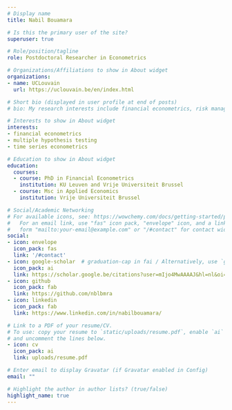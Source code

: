 ```yaml
---
# Display name
title: Nabil Bouamara

# Is this the primary user of the site?
superuser: true

# Role/position/tagline
role: Postdoctoral Researcher in Econometrics

# Organizations/Affiliations to show in About widget
organizations:
- name: UCLouvain
  url: https://uclouvain.be/en/index.html

# Short bio (displayed in user profile at end of posts)
# bio: My research interests include financial econometrics, risk management and time series analysis.

# Interests to show in About widget
interests:
- financial econometrics
- multiple hypothesis testing
- time series econometrics

# Education to show in About widget
education:
  courses:
  - course: PhD in Financial Econometrics
    institution: KU Leuven and Vrije Universiteit Brussel
  - course: Msc in Applied Economics
    institution: Vrije Universiteit Brussel

# Social/Academic Networking
# For available icons, see: https://wowchemy.com/docs/getting-started/page-builder/#icons
#   For an email link, use "fas" icon pack, "envelope" icon, and a link in the
#   form "mailto:your-email@example.com" or "/#contact" for contact widget.
social:
- icon: envelope
  icon_pack: fas
  link: '/#contact'
- icon: google-scholar  # graduation-cap in fai / Alternatively, use `google-scholar` icon from `ai` icon pack
  icon_pack: ai
  link: https://scholar.google.be/citations?user=mIjo4MwAAAAJ&hl=nl&oi=ao
- icon: github
  icon_pack: fab
  link: https://github.com/nblbmra
- icon: linkedin
  icon_pack: fab
  link: https://www.linkedin.com/in/nabilbouamara/

# Link to a PDF of your resume/CV.
# To use: copy your resume to `static/uploads/resume.pdf`, enable `ai` icons in `params.toml`, 
# and uncomment the lines below.
- icon: cv
  icon_pack: ai
  link: uploads/resume.pdf

# Enter email to display Gravatar (if Gravatar enabled in Config)
email: ""

# Highlight the author in author lists? (true/false)
highlight_name: true
---
```

